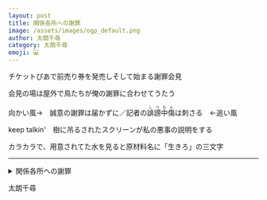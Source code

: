 ```yaml
---
layout: post
title: 関係各所への謝罪
image: /assets/images/ogp_default.png
author: 太朗千尋
category: 太朗千尋
emoji: 💻
---
```


<div class="tanka-area"><div class="tanka">

<p>チケットぴあで前売り券を発売しそして始まる謝罪会見</p>
<p>会見の場は屋外で鳥たちが俺の謝罪に合わせてうたう</p>
<p>向かい風→　誠意の謝罪は届かずに／記者の<ruby>誹謗中傷<rp>（</rp><rt>しつもん</rt><rp>）</rp></ruby>は刺さる　←追い風</p>
<p>keep talkin'　樹に吊るされたスクリーンが私の悪事の説明をする</p>
<p>カラカラで、用意されてた水を見ると原材料名に「生きろ」の三文字</p></div></div>

---

<details><summary>関係各所への謝罪</summary>
チケットぴあで前売り券を発売しそして始まる謝罪会見<br/>会見の場は屋外で鳥たちが俺の謝罪に合わせてうたう<br/>向かい風→　誠意の謝罪は届かずに／記者の<ruby>誹謗中傷<rp>（</rp><rt>しつもん</rt><rp>）</rp></ruby>は刺さるは刺さる　←追い風<br/>keep talkin'　樹に吊るされたスクリーンが私の悪事の説明をする<br/>カラカラで、用意されてた水を見ると原材料名に「生きろ」の三文字<br/>
</details>

太朗千尋
